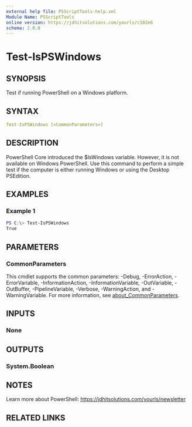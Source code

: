 ```yaml
---
external help file: PSScriptTools-help.xml
Module Name: PSScriptTools
online version: https://jdhitsolutions.com/yourls/c102e6
schema: 2.0.0
---
```


# Test-IsPSWindows

## SYNOPSIS

Test if running PowerShell on a Windows platform.

## SYNTAX

```yaml
Test-IsPSWindows [<CommonParameters>]
```

## DESCRIPTION

PowerShell Core introduced the $IsWindows variable. However, it is not available on Windows PowerShell. Use this command to perform a simple test if the computer is either running Windows or using the Desktop PSEdition.

## EXAMPLES

### Example 1

```powershell
PS C:\> Test-IsPSWindows
True
```

## PARAMETERS

### CommonParameters

This cmdlet supports the common parameters: -Debug, -ErrorAction, -ErrorVariable, -InformationAction, -InformationVariable, -OutVariable, -OutBuffer, -PipelineVariable, -Verbose, -WarningAction, and -WarningVariable. For more information, see [about_CommonParameters](http://go.microsoft.com/fwlink/?LinkID=113216).

## INPUTS

### None

## OUTPUTS

### System.Boolean

## NOTES

Learn more about PowerShell: https://jdhitsolutions.com/yourls/newsletter

## RELATED LINKS
